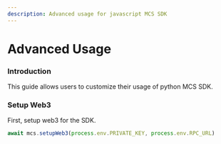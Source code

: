 ```yaml
---
description: Advanced usage for javascript MCS SDK
---
```


# Advanced Usage

### Introduction

This guide allows users to customize their usage of python MCS SDK.

### Setup Web3

First, setup web3 for the SDK.

```javascript
await mcs.setupWeb3(process.env.PRIVATE_KEY, process.env.RPC_URL)
```
